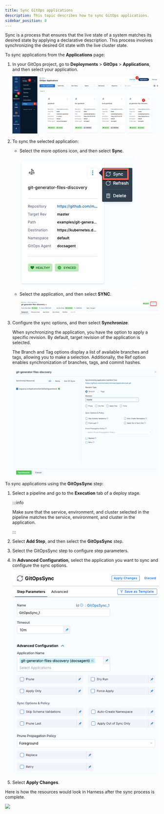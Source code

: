```yaml
---
title: Sync GitOps applications
description: This topic describes how to sync GitOps applications.
sidebar_position: 8
---
```


Sync is a process that ensures that the live state of a system matches its desired state by applying a declarative description. This process involves synchronizing the desired Git state with the live cluster state. 

To sync applications from the **Applications** page: 

1. In your GitOps project, go to **Deployments** > **GitOps** > **Applications**, and then select your application.
   
   ![](./static/sync-applications-3.png)

2. To sync the selected application: 
   * Select the more options icon, and then select **Sync**.
   
     ![](./static/sync-applications-1.png)
   * Select the application, and then select **SYNC**. 

     ![](./static/sync-applications-2.png)
3. Configure the sync options, and then select **Synchronize**.

   When synchronizing the application, you have the option to apply a specific revision. By default, target revision of the application is selected.
   
   The Branch and Tag options display a list of available branches and tags, allowing you to make a selection. Additionally, the Ref option enables synchronization of branches, tags, and commit hashes.
   
   ![](./static/sync-applications-4.png)

To sync applications using the **GitOpsSync** step: 

1. Select a pipeline and go to the **Execution** tab of a deploy stage.
   
   :::info

   Make sure that the service, environment, and cluster selected in the pipeline matches the service, environment, and cluster in the application.

   ::: 
   
2. Select **Add Step**, and then select the **GitOpsSync** step.
3. Select the GitOpsSync step to configure step parameters.
4. In **Advanced Configuration**, select the application you want to sync and configure the sync options.
   
    ![](./static/gitopssync-step.png)    
 
5. Select **Apply Changes**.

Here is how the resources would look in Harness after the sync process is complete.

![](./static/harness-git-ops-application-set-tutorial-40.png)
